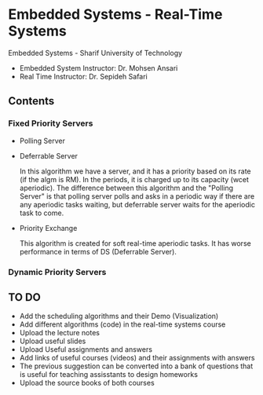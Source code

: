 # Embedded Systems - Real-Time Systems

Embedded Systems - Sharif University of Technology

* Embedded System Instructor: Dr. Mohsen Ansari
* Real Time Instructor: Dr. Sepideh Safari

## Contents
### Fixed Priority Servers
- Polling Server
- Deferrable Server
  
  In this algorithm we have a server, and it has a priority based on its rate (if the algm is RM).
  In the periods, it is charged up to its capacity (wcet aperiodic).
  The difference between this algorithm and the "Polling Server" is that polling server polls and asks in a periodic way if there are any aperiodic tasks waiting, but deferrable server waits for the aperiodic task to come.

- Priority Exchange

  This algorithm is created for soft real-time aperiodic tasks.
  It has worse performance in terms of DS (Deferrable Server).
  
  
  

### Dynamic Priority Servers


## TO DO
- Add the scheduling algorithms and their Demo (Visualization)
- Add different algorithms (code) in the real-time systems course
- Upload the lecture notes
- Upload useful slides
- Upload Useful assignments and answers
- Add links of useful courses (videos) and their assignments with answers
- The previous suggestion can be converted into a bank of questions that is useful for teaching assisstants to design homeworks
- Upload the source books of both courses
